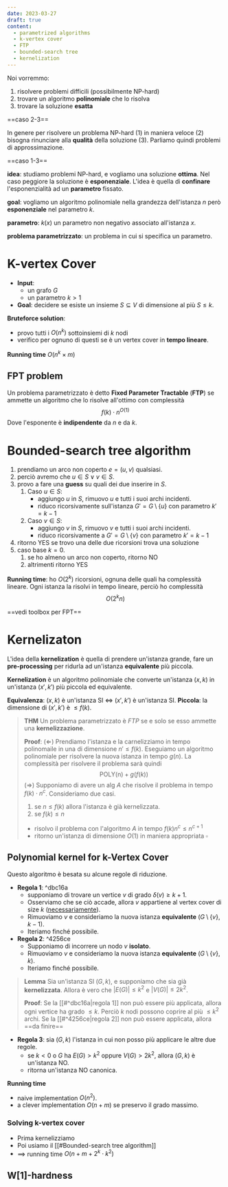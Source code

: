 ```yaml
---
date: 2023-03-27
draft: true
content:
  - parametrized algorithms
  - k-vertex cover
  - FTP
  - bounded-search tree
  - kernelization
---
```


Noi vorremmo:
1. risolvere problemi difficili (possibilmente NP-hard)
2. trovare un algoritmo **polinomiale** che lo risolva
3. trovare la soluzione **esatta**

==caso 2-3==

In genere per risolvere un problema NP-hard (1) in maniera veloce (2) bisogna rinunciare alla **qualità** della soluzione (3).
Parliamo quindi problemi di approssimazione.


==caso 1-3==

**idea**: studiamo problemi NP-hard, e vogliamo una soluzione **ottima**. Nel caso peggiore la soluzione è **esponenziale**. L'idea è quella di **confinare** l'esponenzialità ad un **parametro** fissato.

**goal**: vogliamo un algoritmo polinomiale nella grandezza dell'istanza $n$ però **esponenziale** nel parametro $k$.

**parametro**: $k(x)$ un parametro non negativo associato all'istanza $x$.

**problema parametrizzato**: un problema in cui si specifica un parametro.

# K-vertex Cover
- **Input**:
	- un grafo $G$
	- un parametro $k > 1$
- **Goal**: decidere se esiste un insieme $S \subseteq V$ di dimensione al più $S \leq k$.

**Bruteforce solution**:
- provo tutti i $O(n^k)$ sottoinsiemi di $k$ nodi
- verifico per ognuno di questi se è un vertex cover in **tempo lineare**.

**Running time** $O(n^k \times m)$

## FPT problem
Un problema parametrizzato è detto **Fixed Parameter Tractable** (**FTP**) se ammette un algoritmo che lo risolve all'ottimo con complessità $$f(k) \cdot n^{O(1)}$$
Dove l'esponente è **indipendente** da $n$ e da $k$.

# Bounded-search tree algorithm

1. prendiamo un arco non coperto $e = (u,v)$ qualsiasi.
2. perciò avremo che $u \in S \lor v \in S$.
3. provo a fare una **guess** su quali dei due inserire in $S$.
	1. Caso $u \in S$:
		- aggiungo $u$ in $S$, rimuovo $u$ e tutti i suoi archi incidenti.
		- riduco ricorsivamente sull'istanza $G' = G \setminus \lbrace u \rbrace$ con parametro $k' = k-1$
	2. Caso $v \in S$:
		- aggiungo $v$ in $S$, rimuovo $v$ e tutti i suoi archi incidenti.
		- riduco ricorsivamente a $G' = G \setminus \lbrace v \rbrace$ con parametro $k' = k-1$
4. ritorno YES se trovo una delle due ricorsioni trova una soluzione
5. caso base $k = 0$.
	1. se ho almeno un arco non coperto, ritorno NO
	2. altrimenti ritorno YES

**Running time**: ho $O(2^k)$ ricorsioni, ognuna delle quali ha complessità lineare. Ogni istanza la risolvi in tempo lineare, perciò ho complessità $$O(2^k n)$$

==vedi toolbox per FPT==


# Kernelizaton
L'idea della **kernelization** è quella di prendere un'istanza grande, fare un **pre-processing** per ridurla ad un'istanza **equivalente** più piccola.

**Kernelization** è un algoritmo polinomiale che converte un'istanza $(x,k)$ in un'istanza $(x',k')$ più piccola ed equivalente.

**Equivalenza**: $(x,k)$ è un'istanza SI $\iff$ $(x',k')$ è un'istanza SI.
**Piccola**: la dimensione di $(x',k')$ è $\leq f(k)$.


> **THM** Un problema parametrizzato è $FTP$ se e solo se esso ammette una **kernelizzazione**.
> 
> **Proof**:
> $(\Leftarrow)$
> Prendiamo l'istanza e la carnelizziamo in tempo polinomaile in una di dimensione $n' \leq f(k)$.
> Eseguiamo un algoritmo polinomiale per risolvere la nuova istanza in tempo $g(n)$.
> La complessità per risolvere il problema sarà quindi $$\text{POLY(n)} + g(f(k))$$
> $(\Rightarrow)$
> Supponiamo di avere un alg $A$ che risolve il problema in tempo $f(k) \cdot n^c$.
> Consideriamo due casi.
> 
> 1. se $n \leq f(k)$ allora l'istanza è già kernelizzata.
> 2. se $f(k) \leq n$
> 	- risolvo il problema con l'algoritmo $A$ in tempo $f(k)n^c \leq n^{c+1}$
> 	- ritorno un'istanza di dimensione $O(1)$ in maniera appropriata $\square$


## Polynomial kernel for k-Vertex Cover
Questo algoritmo è besata su alcune regole di riduzione.

- **Regola 1**: ^dbc16a
	- supponiamo di trovare un vertice $v$ di grado $\delta(v) \geq k+1$.
	- Osserviamo che se ciò accade, allora $v$ appartiene al vertex cover di size $k$ (<u>necessariamente</u>).
	- Rimuoviamo $v$ e consideriamo la nuova istanza **equivalente** $(G \setminus \lbrace v \rbrace, k-1)$.
	- Iteriamo finché possibile.
- **Regola 2**: ^4256ce
	- Supponiamo di incorrere un nodo $v$ **isolato**.
	- Rimuoviamo $v$ e consideriamo la nuova istanza **equivalente** $(G \setminus \lbrace v \rbrace, k)$.
	- Iteriamo finché possibile.

> **Lemma** Sia un'istanza SI $(G,k)$, e supponiamo che sia già **kernelizzata**. Allora è vero che $\vert E(G) \vert \leq k^2$ e $\vert V(G) \vert \leq 2k^2$.
> 
> **Proof**:
> Se la [[#^dbc16a|regola 1]] non può essere più applicata, allora ogni vertice ha grado $\leq k$. Perciò $k$ nodi possono coprire al più $\leq k^2$ archi.
> Se la [[#^4256ce|regola 2]] non può essere applicata, allora ==da finire==


- **Regola 3**: sia $(G,k)$ l'istanza in cui non posso più applicare le altre due regole.
	- se $k < 0$ o $G$ ha $E(G) > k^2$ oppure $V(G) > 2k^2$, allora $(G,k)$ è un'istanza NO.
	- ritorna un'istanza NO canonica.

**Running time**
- naive implementation $O(n^2)$.
- a clever implementation $O(n+m)$ se preservo il grado massimo.

### Solving k-vertex cover
- Prima kernelizziamo
- Poi usiamo il [[#Bounded-search tree algorithm]]
- $\implies$ running time $O(n + m + 2^k \cdot k^2)$

## W\[1\]-hardness